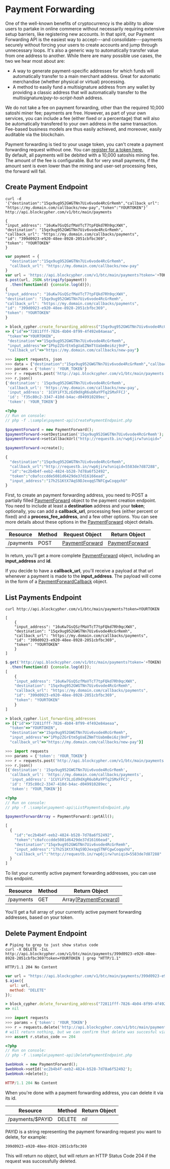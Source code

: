 # Payment Forwarding

One of the well-known benefits of cryptocurrency is the ability to allow users to partake in online commerce without necessarily requiring extensive setup barriers, like registering new accounts. In that spirit, our Payment Forwarding API is the easiest way to accept---and consolidate---payments securely without forcing your users to create accounts and jump through unnecessary loops. It's also a generic way to automatically transfer value from one address to another. While there are many possible use cases, the two we hear most about are:

- A way to generate payment-specific addresses for which funds will automatically transfer to a main merchant address. Great for automatic merchandise (whether physical or virtual) processing.
- A method to easily fund a multisignature address from any wallet by providing a classic address that will automatically transfer to the multisignature/*pay-to-script-hash* address.

We do not take a fee on payment forwarding, other than the required 10,000 satoshi miner fee; payments are free. However, as part of your own services, you can include a fee (either fixed or a percentage) that will also be automatically transfered to your own address in the same transaction. Fee-based business models are thus easily achieved, and moreover, easily auditable via the blockchain.

<aside class="notice">
Payment forwarding is tied to your usage token, you can't create a payment forwarding request without one. You can <a href="http://account.blockcypher.com">register for a token here.</a>
</aside>

<aside class="warning">
By default, all payments will be debited with a 10,000 satoshis mining fee. The amount of the fee is configurable. But for very small payments, if the amount sent is even lower than the mining and user-set processing fees, the forward will fail.
</aside>

## Create Payment Endpoint

```shell
curl -d '{"destination":"15qx9ug952GWGTNn7Uiv6vode4RcGrRemh","callback_url": "https://my.domain.com/callbacks/new-pay","token":"YOURTOKEN"}' http://api.blockcypher.com/v1/btc/main/payments

{
"input_address": "16uKw7GsQSzfMaVTcT7tpFQkd7Rh9qcXWX",
"destination": "15qx9ug952GWGTNn7Uiv6vode4RcGrRemh",
"callback_url": "https://my.domain.com/callbacks/payments",
"id": "399d0923-e920-48ee-8928-2051cbfbc369",
"token": "YOURTOKEN"
}
```

```javascript
var payment = {
  "destination":"15qx9ug952GWGTNn7Uiv6vode4RcGrRemh",
  "callback_url": "https://my.domain.com/callbacks/new-pay"
}
var url = 'https://api.blockcypher.com/v1/btc/main/payments?token='+TOKEN;
$.post(url, JSON.stringify(payment))
  .then(function(d) {console.log(d)});
{
"input_address": "16uKw7GsQSzfMaVTcT7tpFQkd7Rh9qcXWX",
"destination": "15qx9ug952GWGTNn7Uiv6vode4RcGrRemh",
"callback_url": "https://my.domain.com/callbacks/payments",
"id": "399d0923-e920-48ee-8928-2051cbfbc369",
"token": "YOURTOKEN"
}
```

```ruby
> block_cypher.create_forwarding_address("15qx9ug952GWGTNn7Uiv6vode4RcGrRemh", callback_url: "https://my.domain.com/callbacks/new-pay")
=> {"id"=>"72811fff-7826-4b04-8f99-4f492e84aeaa",
 "token"=>"YOURTOKEN",
 "destination"=>"15qx9ug952GWGTNn7Uiv6vode4RcGrRemh",
 "input_address"=>"1Php2ZGrEtm5gUaEZNmTtUabmBei6zj9nP",
 "callback_url"=>"https://my.domain.com/callbacks/new-pay"}
```

```python
>>> import requests, json
>>> data = {"destination":"15qx9ug952GWGTNn7Uiv6vode4RcGrRemh","callback_url": "https://my.domain.com/callbacks/new-pay"}
>>> params = {'token': 'YOUR_TOKEN'}
>>> r = requests.post('http://api.blockcypher.com/v1/btc/main/payments', data=json.dumps(data), params=params)
>>> r.json()
{'destination': '15qx9ug952GWGTNn7Uiv6vode4RcGrRemh',
 'callback_url': 'https://my.domain.com/callbacks/new-pay',
 'input_address': '1CUYiFY3LzEd9dXgR6ubRaYPTq2SMxFFCJ',
 'id': 'f35c80c2-3347-410d-b4ac-d049910289ec',
 'token': 'YOUR_TOKEN'}
```

```php
<?php
// Run on console:
// php -f .\sample\payment-api\CreatePaymentEndpoint.php

$paymentForward = new PaymentForward();
$paymentForward->setDestination('15qx9ug952GWGTNn7Uiv6vode4RcGrRemh');
$paymentForward->setCallbackUrl("http://requestb.in/rwp6jirw?uniqid=" . uniqid());

$paymentForward->create();

{
  "destination":"15qx9ug952GWGTNn7Uiv6vode4RcGrRemh",
  "callback_url":"http://requestb.in/rwp6jirw?uniqid=5583de7d87288",
  "id":"ec2b4b4f-eeb2-4824-b528-7d78a6f52492",
  "token":"c0afcccdde5081d6429de37d16166ead",
  "input_address":"17h2S1KtX7AqS9DJexqqSTNFCgwCoqqxhU"
}
```

First, to create an payment forwarding address, you need to POST a partially filled [PaymentForward](#paymentforward) object to the payment creation endpoint. You need to include at least a **destination** address and your **token**; optionally, you can add a **callback_url**, processing fees (either percent or fixed) and a **process_fee_address**, and a few other options. You can see more details about these options in the [PaymentForward](#paymentforward) object details.

Resource | Method | Request Object | Return Object
-------- | ------ | -------------- | -------------
/payments | POST | [PaymentForward](#paymentforward) | [PaymentForward](#paymentforward)

In return, you'll get a more complete [PaymentForward](#PaymentForward) object, including an **input_address** and **id**.

<aside class="notice">
If you decide to have a <b>callback_url</b>, you'll receive a payload at that url whenever a payment is made to the <b>input_address</b>. The payload will come in the form of a <a href="#paymentforwardcallback">PaymentForwardCallback</a> object.
</aside>

## List Payments Endpoint

```shell
curl http://api.blockcypher.com/v1/btc/main/payments?token=YOURTOKEN

[
	{
	"input_address": "16uKw7GsQSzfMaVTcT7tpFQkd7Rh9qcXWX",
	"destination": "15qx9ug952GWGTNn7Uiv6vode4RcGrRemh",
	"callback_url": "https://my.domain.com/callbacks/payments",
	"id": "399d0923-e920-48ee-8928-2051cbfbc369",
	"token": "YOURTOKEN"
	}
]
```

```javascript
$.get('http://api.blockcypher.com/v1/btc/main/payments?token='+TOKEN)
  .then(function(d) {console.log(d)});
[
	{
	"input_address": "16uKw7GsQSzfMaVTcT7tpFQkd7Rh9qcXWX",
	"destination": "15qx9ug952GWGTNn7Uiv6vode4RcGrRemh",
	"callback_url": "https://my.domain.com/callbacks/payments",
	"id": "399d0923-e920-48ee-8928-2051cbfbc369",
	"token": "YOURTOKEN"
	}
]
```

```ruby
> block_cypher.list_forwarding_addresses
=> [{"id"=>"72811fff-7826-4b04-8f99-4f492e84aeaa",
  "token"=>"YOURTOKEN",
  "destination"=>"15qx9ug952GWGTNn7Uiv6vode4RcGrRemh",
  "input_address"=>"1Php2ZGrEtm5gUaEZNmTtUabmBei6zj9nP",
  "callback_url"=>"https://my.domain.com/callbacks/new-pay"}]
```

```python
>>> import requests
>>> params = {'token': 'YOUR_TOKEN'}
>>> r = requests.post('http://api.blockcypher.com/v1/btc/main/payments', params=params)
>>> r.json()
[{'destination': '15qx9ug952GWGTNn7Uiv6vode4RcGrRemh',
  'callback_url': 'https://my.domain.com/callbacks/payments',
  'input_address': '1CUYiFY3LzEd9dXgR6ubRaYPTq2SMxFFCJ',
  'id': 'f35c80c2-3347-410d-b4ac-d049910289ec',
  'token': 'YOUR_TOKEN'}]
```

```php
<?php
// Run on console:
// php -f .\sample\payment-api\ListPaymentsEndpoint.php

$paymentForwardArray = PaymentForward::getAll();

[
  {
    "id":"ec2b4b4f-eeb2-4824-b528-7d78a6f52492",
    "token":"c0afcccdde5081d6429de37d16166ead",
    "destination":"15qx9ug952GWGTNn7Uiv6vode4RcGrRemh",
    "input_address":"17h2S1KtX7AqS9DJexqqSTNFCgwCoqqxhU",
    "callback_url":"http://requestb.in/rwp6jirw?uniqid=5583de7d87288"
  }
]
```

To list your currently active payment forwarding addresses, you can use this endpoint.

Resource | Method | Return Object
-------- | ------ | -------------
/payments | GET | Array[[PaymentForward](#paymentforward)]

You'll get a full array of your currently active payment forwarding addresses, based on your token.

## Delete Payment Endpoint

```shell
# Piping to grep to just show status code
curl -X DELETE -IsL http://api.blockcypher.com/v1/btc/main/payments/399d0923-e920-48ee-8928-2051cbfbc369?token=YOURTOKEN | grep "HTTP/1.1"

HTTP/1.1 204 No Content
```

```javascript
var url = "https://api.blockcypher.com/v1/btc/main/payments/399d0923-e920-48ee-8928-2051cbfbc369?token="+TOKEN
$.ajax({
  url: url,
  method: "DELETE"
});
```

```ruby
> block_cypher.delete_forwarding_address("72811fff-7826-4b04-8f99-4f492e84aeaa")
=> nil
```

```python
>>> import requests
>>> params = {'token': 'YOUR_TOKEN'}
>>> r = requests.delete('http://api.blockcypher.com/v1/btc/main/payments/f35c80c2-3347-410d-b4ac-d049910289ec', params=params)
# will return nothing, but we can confirm that delete was succesful via http code
>>> assert r.status_code == 204
```

```php
<?php
// Run on console:
// php -f .\sample\payment-api\DeletePaymentEndpoint.php

$webHook = new PaymentForward();
$webHook->setId('ec2b4b4f-eeb2-4824-b528-7d78a6f52492');
$webHook->delete();

HTTP/1.1 204 No Content
```

When you're done with a payment forwarding address, you can delete it via its id.

Resource | Method | Return Object
-------- | ------ | -------------
/payments/$PAYID | DELETE |  *nil*

PAYID is a string representing the payment forwarding request you want to delete, for example:

`399d0923-e920-48ee-8928-2051cbfbc369`

This will return no object, but will return an HTTP Status Code 204 if the request was successfully deleted.
